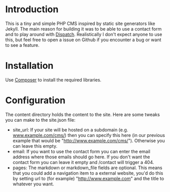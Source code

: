 # Introduction

This is a tiny and simple PHP CMS inspired by static site generators like Jekyll. The main reason for building it was to be able to use a contact form and to play around with [Dispatch](https://github.com/noodlehaus/dispatch). Realistically I don't expect anyone to use this, but feel free to open a issue on Github if you encounter a bug or want to see a feature.

# Installation

Use [Composer](https://getcomposer.org/) to install the required libraries.

# Configuration

The content directory holds the content to the site. Here are some tweaks you can make to the site.json file:

* site_url: If your site will be hosted on a subdomain (e.g. www.example.com/cms/) then you can specify this here (in our previous example that would be "http://www.example.com/cms/"). Otherwise you can leave this empty.
* email: If you want to use the contact form you can enter the email address where those emails should go here. If you don't want the contact form you can leave it empty and /contact will trigger a 404.
* pages: The markdown or markdown_file fields are optional. This means that you could add a navigation item to a external website, you'd do this by setting url to (for example) "http://www.example.com" and the title to whatever you want.
